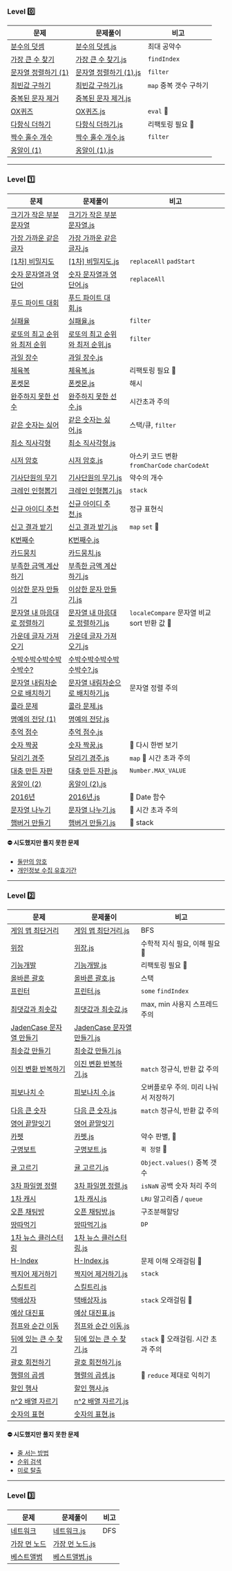 ### Level 0️⃣

| 문제                                                                                                             | 문제풀이                                                                                                                                                             | 비고                   |
| ---------------------------------------------------------------------------------------------------------------- | -------------------------------------------------------------------------------------------------------------------------------------------------------------------- | ---------------------- |
| [분수의 덧셈](https://school.programmers.co.kr/learn/courses/30/lessons/120808)                                  | [분수의 덧셈.js](src/programmers/javascript/level0/분수의_덧셈.js)                                                                                                   | 최대 공약수            |
| [가장 큰 수 찾기](https://school.programmers.co.kr/learn/courses/30/lessons/120899)                              | [가장 큰 수 찾기.js](src/programmers/javascript/level0/가장_큰_수_찾기.js)                                                                                           | `findIndex`            |
| [문자열 정렬하기 (1)](https://school.programmers.co.kr/learn/courses/30/lessons/120850)                          | [문자열 정렬하기 (1).js](<src/programmers/javascript/level0/문자열_정렬하기_(1).js>)                                                                                 | `filter`               |
| [최빈값 구하기](https://school.programmers.co.kr/learn/courses/30/lessons/120812)                                | [최빈값 구하기.js](src/programmers/javascript/level0/최빈값_구하기.js)                                                                                               | `map` 중복 갯수 구하기 |
| [중복된 문자 제거](https://school.programmers.co.kr/learn/courses/30/lessons/120888?language=javascript)         | [중복된 문자 제거.js](src/programmers/javascript/level0/중복된_문자_제거.js)                                                                                         |
| [OX퀴즈](https://school.programmers.co.kr/learn/courses/30/lessons/120907)                                       | [OX퀴즈.js](src/programmers/javascript/level0/OX퀴즈.js)                                                                                                             | `eval` 📌              |
| [다항식 더하기](https://school.programmers.co.kr/learn/courses/30/lessons/120863)                                | [다항식 더하기.js](src/programmers/javascript/level0/다항식_더하기.js)                                                                                               | 리팩토링 필요 📌       |
| [짝수 홀수 개수](https://school.programmers.co.kr/learn/courses/30/lessons/120824)                               | [짝수 홀수 개수.js](src/programmers/javascript/level0/짝수_홀수_개수.js)                                                                                             | `filter`               |
| [옹알이 (1)](프로그래머스/lv0/120956.%E2%80%85%EC%98%B9%EC%95%8C%EC%9D%B4%E2%80%85%EF%BC%881%EF%BC%89/README.md) | [옹알이 (1).js](프로그래머스/lv0/120956.%E2%80%85%EC%98%B9%EC%95%8C%EC%9D%B4%E2%80%85%EF%BC%881%EF%BC%89/%EC%98%B9%EC%95%8C%EC%9D%B4%E2%80%85%EF%BC%881%EF%BC%89.js) |

---

### Level 1️⃣

| 문제                                                                                                                                                 | 문제풀이                                                                                                                                                                                                                        | 비고                                         |
| ---------------------------------------------------------------------------------------------------------------------------------------------------- | ------------------------------------------------------------------------------------------------------------------------------------------------------------------------------------------------------------------------------- | -------------------------------------------- |
| [크기가 작은 부분문자열](https://school.programmers.co.kr/learn/courses/30/lessons/147355)                                                           | [크기가 작은 부분문자열.js](src/programmers/javascript/level1/크기가_작은_부분문자열.js)                                                                                                                                        |
| [가장 가까운 같은 글자](https://school.programmers.co.kr/learn/courses/30/lessons/142086)                                                            | [가장 가까운 같은 글자.js](src/programmers/javascript/level1/가장_가까운_같은_글자.js)                                                                                                                                          |
| [[1차] 비밀지도](https://school.programmers.co.kr/learn/courses/30/lessons/17681)                                                                    | [[1차] 비밀지도.js](src/programmers/javascript/level1/1차_비밀_지도.js)                                                                                                                                                         | `replaceAll` `padStart`                      |
| [숫자 문자열과 영단어](https://school.programmers.co.kr/learn/courses/30/lessons/81301)                                                              | [숫자 문자열과 영단어.js](src/programmers/javascript/level1/숫자_문자열과_영단어.js)                                                                                                                                            | `replaceAll`                                 |
| [푸드 파이트 대회](https://school.programmers.co.kr/learn/courses/30/lessons/134240)                                                                 | [푸드 파이트 대회.js](src/programmers/javascript/level1/푸드_파이트_대회.js)                                                                                                                                                    |
| [실패율](https://school.programmers.co.kr/learn/courses/30/lessons/42889?language=javascript)                                                        | [실패율.js](src/programmers/javascript/level1/실패율.js)                                                                                                                                                                        | `filter`                                     |
| [로또의 최고 순위와 최저 순위](https://school.programmers.co.kr/learn/courses/30/lessons/77484?language=javascript)                                  | [로또의 최고 순위와 최저 순위.js](src/programmers/javascript/level1/로또의_최고_순위와_최저_순위.js)                                                                                                                            | `filter`                                     |
| [과일 장수](https://school.programmers.co.kr/learn/courses/30/lessons/135808)                                                                        | [과일 장수.js](src/programmers/javascript/level1/과일_장수.js)                                                                                                                                                                  |
| [체육복](https://school.programmers.co.kr/learn/courses/30/lessons/42862#)                                                                           | [체육복.js](src/programmers/javascript/level1/체육복.js)                                                                                                                                                                        | 리팩토링 필요 📌                             |
| [폰켓몬](https://school.programmers.co.kr/learn/courses/30/lessons/1845?language=javascript)                                                         | [폰켓몬.js](src//programmers/javascript/level1/폰켓몬.js)                                                                                                                                                                       | 해시                                         |
| [완주하지 못한 선수](프로그래머스/lv1/42576. 완주하지 못한 선수/README.md)                                                                           | [완주하지 못한 선수.js](프로그래머스/lv1/42576. 완주하지 못한 선수/완주하지 못한 선수.js)                                                                                                                                       | 시간초과 주의                                |
| [같은 숫자는 싫어](프로그래머스/lv1/12906. 같은 숫자는 싫어/README.md)                                                                               | [같은 숫자는 싫어.js](프로그래머스/lv1/12906. 같은 숫자는 싫어/같은 숫자는 싫어.js)                                                                                                                                             | 스택/큐, `filter`                            |
| [최소 직사각형](프로그래머스/lv1/86491. 최소직사각형/README.md)                                                                                      | [최소 직사각형.js](프로그래머스/lv1/86491. 최소직사각형/최소직사각형.js)                                                                                                                                                        |
| [시저 암호](프로그래머스/lv1/12926. 시저 암호/README.md)                                                                                             | [시저 암호.js](프로그래머스/lv1/12926. 시저 암호/시저 암호.js)                                                                                                                                                                  | 아스키 코드 변환 `fromCharCode` `charCodeAt` |
| [기사단원의 무기](프로그래머스/unrated/136798. 기사단원의 무기/README.md)                                                                            | [기사단원의 무기.js](프로그래머스/unrated/136798. 기사단원의 무기/기사단원의 무기.js)                                                                                                                                           | 약수의 개수                                  |
| [크레인 인형뽑기](프로그래머스/lv1/64061. 크레인 인형뽑기 게임/README.md)                                                                            | [크레인 인형뽑기.js](프로그래머스/lv1/64061. 크레인 인형뽑기 게임/크레인 인형뽑기 게임.js)                                                                                                                                      | `stack`                                      |
| [신규 아이디 추천](프로그래머스/lv1/72410. 신규 아이디 추천/README.md)                                                                               | [신규 아이디 추천.js](프로그래머스/lv1/72410. 신규 아이디 추천/신규 아이디 추천.js)                                                                                                                                             | 정규 표현식                                  |
| [신고 결과 받기](프로그래머스/lv1/92334. 신고 결과 받기/README.md)                                                                                   | [신고 결과 받기.js](프로그래머스/lv1/92334. 신고 결과 받기/신고 결과 받기.js)                                                                                                                                                   | `map` `set` 📌                               |
| [K번째수](프로그래머스/lv1/42748. K번째수/README.md)                                                                                                 | [K번째수.js](프로그래머스/lv1/42748. K번째수/K번째수.js)                                                                                                                                                                        |
| [카드뭉치](프로그래머스/unrated/159994. 카드 뭉치/README.md)                                                                                         | [카드뭉치.js](프로그래머스/unrated/159994. 카드 뭉치/카드 뭉치.js)                                                                                                                                                              |
| [부족한 금액 계산하기](프로그래머스/lv1/82612. 부족한 금액 계산하기/README.md)                                                                       | [부족한 금액 계산하기.js](프로그래머스/lv1/82612. 부족한 금액 계산하기/부족한 금액 계산하기.js)                                                                                                                                 |
| [이상한 문자 만들기](프로그래머스/lv1/12930. 이상한 문자 만들기/README.md)                                                                           | [이상한 문자 만들기.js](프로그래머스/lv1/12930. 이상한 문자 만들기/이상한 문자 만들기.js)                                                                                                                                       |
| [문자열 내 마음대로 정렬하기](프로그래머스/lv1/12915. 문자열 내 마음대로 정렬하기/README.md)                                                         | [문자열 내 마음대로 정렬하기.js](프로그래머스/lv1/12915. 문자열 내 마음대로 정렬하기/문자열 내 마음대로 정렬하기.js)                                                                                                            | `localeCompare` 문자열 비교 sort 반환 값 📌  |
| [가운데 글자 가져오기](프로그래머스/lv1/12903. 가운데 글자 가져오기/README.md)                                                                       | [가운데 글자 가져오기.js](프로그래머스/lv1/12903. 가운데 글자 가져오기/가운데 글자 가져오기.js)                                                                                                                                 |
| [수박수박수박수박수박수?](프로그래머스/lv1/12922. 수박수박수박수박수박수？/README.md)                                                                | [수박수박수박수박수박수?.js](프로그래머스/lv1/12922. 수박수박수박수박수박수？/수박수박수박수박수박수？.js)                                                                                                                      |
| [문자열 내림차순으로 배치하기](프로그래머스/lv1/12917. 문자열 내림차순으로 배치하기/README.md)                                                       | [문자열 내림차순으로 배치하기.js](프로그래머스/lv1/12917. 문자열 내림차순으로 배치하기/문자열 내림차순으로 배치하기.js)                                                                                                         | 문자열 정렬 주의                             |
| [콜라 문제](프로그래머스/unrated/132267.%E2%80%85%EC%BD%9C%EB%9D%BC%E2%80%85%EB%AC%B8%EC%A0%9C/README.md)                                            | [콜라 문제.js](프로그래머스/unrated/132267.%E2%80%85%EC%BD%9C%EB%9D%BC%E2%80%85%EB%AC%B8%EC%A0%9C/%EC%BD%9C%EB%9D%BC%E2%80%85%EB%AC%B8%EC%A0%9C.js)                                                                             |
| [명예의 전당 (1)](프로그래머스/unrated/138477.%E2%80%85%EB%AA%85%EC%98%88%EC%9D%98%E2%80%85%EC%A0%84%EB%8B%B9%E2%80%85%EF%BC%881%EF%BC%89/README.md) | [명예의 전당.js](프로그래머스/unrated/138477.%E2%80%85%EB%AA%85%EC%98%88%EC%9D%98%E2%80%85%EC%A0%84%EB%8B%B9%E2%80%85%EF%BC%881%EF%BC%89/%EB%AA%85%EC%98%88%EC%9D%98%E2%80%85%EC%A0%84%EB%8B%B9%E2%80%85%EF%BC%881%EF%BC%89.js) |
| [추억 점수](프로그래머스/unrated/176963.%E2%80%85%EC%B6%94%EC%96%B5%E2%80%85%EC%A0%90%EC%88%98/README.md)                                            | [추억 점수.js](프로그래머스/unrated/176963.%E2%80%85%EC%B6%94%EC%96%B5%E2%80%85%EC%A0%90%EC%88%98/%EC%B6%94%EC%96%B5%E2%80%85%EC%A0%90%EC%88%98.js)                                                                             |
| [숫자 짝꿍](프로그래머스/lv1/131128.%E2%80%85%EC%88%AB%EC%9E%90%E2%80%85%EC%A7%9D%EA%BF%8D/README.md)                                                | [숫자 짝꿍.js](프로그래머스/lv1/131128.%E2%80%85%EC%88%AB%EC%9E%90%E2%80%85%EC%A7%9D%EA%BF%8D/%EC%88%AB%EC%9E%90%E2%80%85%EC%A7%9D%EA%BF%8D.js)                                                                                 | 📌 다시 한번 보기                            |
| [달리기 경주](프로그래머스/unrated/178871.%E2%80%85%EB%8B%AC%EB%A6%AC%EA%B8%B0%E2%80%85%EA%B2%BD%EC%A3%BC/README.md)                                 | [달리기 경주.js](프로그래머스/unrated/178871.%E2%80%85%EB%8B%AC%EB%A6%AC%EA%B8%B0%E2%80%85%EA%B2%BD%EC%A3%BC/%EB%8B%AC%EB%A6%AC%EA%B8%B0%E2%80%85%EA%B2%BD%EC%A3%BC.js)                                                         | `map` 📌 시간 초과 주의                      |
| [대충 만든 자판](프로그래머스/unrated/160586.%E2%80%85%EB%8C%80%EC%B6%A9%E2%80%85%EB%A7%8C%EB%93%A0%E2%80%85%EC%9E%90%ED%8C%90/README.md)            | [대충 만든 자판.js](프로그래머스/unrated/160586.%E2%80%85%EB%8C%80%EC%B6%A9%E2%80%85%EB%A7%8C%EB%93%A0%E2%80%85%EC%9E%90%ED%8C%90/%EB%8C%80%EC%B6%A9%E2%80%85%EB%A7%8C%EB%93%A0%E2%80%85%EC%9E%90%ED%8C%90.js)                  | `Number.MAX_VALUE`                           |
| [옹알이 (2)](프로그래머스/1/133499.%E2%80%85%EC%98%B9%EC%95%8C%EC%9D%B4%E2%80%85%EF%BC%882%EF%BC%89/README.md)                                       | [옹알이 (2).js](프로그래머스/1/133499.%E2%80%85%EC%98%B9%EC%95%8C%EC%9D%B4%E2%80%85%EF%BC%882%EF%BC%89/%EC%98%B9%EC%95%8C%EC%9D%B4%E2%80%85%EF%BC%882%EF%BC%89.js)                                                              |
| [2016년](프로그래머스/1/12901.%E2%80%852016%EB%85%84/README.md)                                                                                      | [2016년.js](프로그래머스/1/12901.%E2%80%852016%EB%85%84/2016%EB%85%84.js)                                                                                                                                                       | 📌 Date 함수                                 |
| [문자열 나누기](프로그래머스/1/140108.%E2%80%85%EB%AC%B8%EC%9E%90%EC%97%B4%E2%80%85%EB%82%98%EB%88%84%EA%B8%B0/README.md)                            | [문자열 나누기.js](프로그래머스/1/140108.%E2%80%85%EB%AC%B8%EC%9E%90%EC%97%B4%E2%80%85%EB%82%98%EB%88%84%EA%B8%B0/%EB%AC%B8%EC%9E%90%EC%97%B4%E2%80%85%EB%82%98%EB%88%84%EA%B8%B0.js)                                           | 📌 시간 초과 주의                            |
| [햄버거 만들기](프로그래머스/1/133502.%E2%80%85%ED%96%84%EB%B2%84%EA%B1%B0%E2%80%85%EB%A7%8C%EB%93%A4%EA%B8%B0/README.md)                            | [햄버거 만들기.js](프로그래머스/1/133502.%E2%80%85%ED%96%84%EB%B2%84%EA%B1%B0%E2%80%85%EB%A7%8C%EB%93%A4%EA%B8%B0/%ED%96%84%EB%B2%84%EA%B1%B0%E2%80%85%EB%A7%8C%EB%93%A4%EA%B8%B0.js)                                           | 📌 stack                                     |

#### ⛔ 시도했지만 풀지 못한 문제

- [둘만의 암호](https://school.programmers.co.kr/learn/courses/30/lessons/155652)
- [개인정보 수집 유효기간](https://school.programmers.co.kr/learn/courses/30/lessons/150370)

---

### Level 2️⃣

| 문제                                                                                                                                                                                | 문제풀이                                                                                                                                                                                                                                                                                     | 비고                                  |
| ----------------------------------------------------------------------------------------------------------------------------------------------------------------------------------- | -------------------------------------------------------------------------------------------------------------------------------------------------------------------------------------------------------------------------------------------------------------------------------------------- | ------------------------------------- |
| [게임 맵 최단거리](https://school.programmers.co.kr/learn/courses/30/lessons/1844?language=javascript)                                                                              | [게임 맵 최단거리.js](src/programmers/javascript/level2/게임_맵_최단거리.js)                                                                                                                                                                                                                 | BFS                                   |
| [위장](프로그래머스/lv2/42578. 위장/README.md)                                                                                                                                      | [위장.js](프로그래머스/lv2/42578. 위장/위장.js)                                                                                                                                                                                                                                              | 수학적 지식 필요, 이해 필요 📌        |
| [기능개발](프로그래머스/lv2/42586. 기능개발/README.md)                                                                                                                              | [기능개발.js](프로그래머스/lv2/42586. 기능개발/기능개발.js)                                                                                                                                                                                                                                  | 리팩토링 필요 📌                      |
| [올바른 괄호](프로그래머스/lv2/12909. 올바른 괄호/README.md)                                                                                                                        | [올바른 괄호.js](프로그래머스/lv2/12909. 올바른 괄호/올바른 괄호.js)                                                                                                                                                                                                                         | 스택                                  |
| [프린터](프로그래머스/lv2/42587. 프린터/README.md)                                                                                                                                  | [프린터.js](프로그래머스/lv2/42587. 프린터/프린터.js)                                                                                                                                                                                                                                        | `some` `findIndex`                    |
| [최댓값과 최솟값](프로그래머스/lv2/12939. 최댓값과 최솟값/README.md)                                                                                                                | [최댓값과 최솟값.js](프로그래머스/lv2/12939. 최댓값과 최솟값/최댓값과 최솟값.js)                                                                                                                                                                                                             | max, min 사용지 스프레드 주의         |
| [JadenCase 문자열 만들기](프로그래머스/lv2/12951. JadenCase 문자열 만들기/README.md)                                                                                                | [JadenCase 문자열 만들기.js](프로그래머스/lv2/12951. JadenCase 문자열 만들기/JadenCase 문자열 만들기.js)                                                                                                                                                                                     |
| [최솟값 만들기](프로그래머스/lv2/12941. 최솟값 만들기/README.md)                                                                                                                    | [최솟값 만들기.js](프로그래머스/lv2/12941. 최솟값 만들기/최솟값 만들기.js)                                                                                                                                                                                                                   |
| [이진 변환 반복하기](프로그래머스/lv2/70129. 이진 변환 반복하기/README.md)                                                                                                          | [이진 변환 반복하기.js](프로그래머스/lv2/70129. 이진 변환 반복하기/이진 변환 반복하기.js)                                                                                                                                                                                                    | `match` 정규식, 반환 값 주의          |
| [피보나치 수](프로그래머스/lv2/12945. 피보나치 수/README.md)                                                                                                                        | [피보나치 수.js](프로그래머스/lv2/12945. 피보나치 수/피보나치 수.js)                                                                                                                                                                                                                         | 오버플로우 주의. 미리 나눠서 저장하기 |
| [다음 큰 숫자](프로그래머스/lv2/12911. 다음 큰 숫자/README.md)                                                                                                                      | [다음 큰 숫자.js](프로그래머스/lv2/12911. 다음 큰 숫자/다음 큰 숫자.js)                                                                                                                                                                                                                      | `match` 정규식, 반환 값 주의          |
| [영어 끝말잇기](프로그래머스/lv2/12981. 영어 끝말잇기/README.md)                                                                                                                    | [영어 끝말잇기](프로그래머스/lv2/12981. 영어 끝말잇기/영어 끝말잇기.js)                                                                                                                                                                                                                      |
| [카펫](프로그래머스/lv2/42842. 카펫/README.md)                                                                                                                                      | [카펫.js](프로그래머스/lv2/42842. 카펫/카펫.js)                                                                                                                                                                                                                                              | 약수 판별, 📌                         |
| [구명보트](프로그래머스/lv2/42885. 구명보트/README.md)                                                                                                                              | [구명보트.js](프로그래머스/lv2/42885. 구명보트/구명보트.js)                                                                                                                                                                                                                                  | `퀵 정렬` 📌                          |
| [귤 고르기](프로그래머스/unrated/138476. 귤 고르기/README.md)                                                                                                                       | [귤 고르기.js](프로그래머스/unrated/138476. 귤 고르기/귤 고르기.js)                                                                                                                                                                                                                          | `Object.values()` 중복 갯수           |
| [3차 파일명 정렬](프로그래머스/lv2/17686. ［3차］ 파일명 정렬/README.md)                                                                                                            | [3차 파일명 정렬.js](프로그래머스/lv2/17686. ［3차］ 파일명 정렬/［3차］ 파일명 정렬.js)                                                                                                                                                                                                     | `isNaN` 공백 숫자 처리 주의           |
| [1차 캐시](프로그래머스/lv2/17680. ［1차］ 캐시/README.md)                                                                                                                          | [1차 캐시.js](프로그래머스/lv2/17680. ［1차］ 캐시/［1차］ 캐시.js)                                                                                                                                                                                                                          | `LRU` 알고리즘 / `queue`              |
| [오픈 채팅방](프로그래머스/lv2/42888. 오픈채팅방/README.md)                                                                                                                         | [오픈 채팅방.js](프로그래머스/lv2/42888. 오픈채팅방/오픈채팅방.js)                                                                                                                                                                                                                           | 구조분해할당                          |
| [땅따먹기](프로그래머스/lv2/12913. 땅따먹기/README.md)                                                                                                                              | [땅따먹기.js](프로그래머스/lv2/12913. 땅따먹기/땅따먹기.js)                                                                                                                                                                                                                                  | `DP`                                  |
| [1차 뉴스 클러스터링](프로그래머스/lv2/17677. ［1차］ 뉴스 클러스터링/README.md)                                                                                                    | [1차 뉴스 클러스터링.js](프로그래머스/lv2/17677. ［1차］ 뉴스 클러스터링/［1차］ 뉴스 클러스터링.js)                                                                                                                                                                                         |
| [H-Index](프로그래머스/lv2/42747. H－Index/README.md)                                                                                                                               | [H-Index.js](프로그래머스/lv2/42747. H－Index/H－Index.js)                                                                                                                                                                                                                                   | 문제 이해 오래걸림 📌                 |
| [짝지어 제거하기](프로그래머스/lv2/12973. 짝지어 제거하기/README.md)                                                                                                                | [짝지어 제거하기.js](프로그래머스/lv2/12973. 짝지어 제거하기/짝지어 제거하기.js)                                                                                                                                                                                                             | `stack`                               |
| [스킬트리](프로그래머스/lv2/49993. 스킬트리/README.md)                                                                                                                              | [스킬트리.js](프로그래머스/lv2/49993. 스킬트리/스킬트리.js)                                                                                                                                                                                                                                  |
| [택배상자](프로그래머스/lv2/131704. 택배상자/README.md)                                                                                                                             | [택배상자.js](프로그래머스/lv2/131704. 택배상자/택배상자.js)                                                                                                                                                                                                                                 | `stack` 오래걸림 📌                   |
| [예상 대진표](프로그래머스/lv2/12985. 예상 대진표/README.md)                                                                                                                        | [예상 대진표.js](프로그래머스/lv2/12985. 예상 대진표/예상 대진표.js)                                                                                                                                                                                                                         |
| [점프와 순간 이동](프로그래머스/lv2/12980. 점프와 순간 이동/README.md)                                                                                                              | [점프와 순간 이동.js](프로그래머스/lv2/12980. 점프와 순간 이동/점프와 순간 이동.js)                                                                                                                                                                                                          |
| [뒤에 있는 큰 수 찾기](프로그래머스/unrated/154539.%E2%80%85%EB%92%A4%EC%97%90%E2%80%85%EC%9E%88%EB%8A%94%E2%80%85%ED%81%B0%E2%80%85%EC%88%98%E2%80%85%EC%B0%BE%EA%B8%B0/README.md) | [뒤에 있는 큰 수 찾기.js](프로그래머스/unrated/154539.%E2%80%85%EB%92%A4%EC%97%90%E2%80%85%EC%9E%88%EB%8A%94%E2%80%85%ED%81%B0%E2%80%85%EC%88%98%E2%80%85%EC%B0%BE%EA%B8%B0/%EB%92%A4%EC%97%90%E2%80%85%EC%9E%88%EB%8A%94%E2%80%85%ED%81%B0%E2%80%85%EC%88%98%E2%80%85%EC%B0%BE%EA%B8%B0.js) | `stack` 📌 오래걸림. 시간 초과 주의   |
| [괄호 회전하기](프로그래머스/lv2/76502.%E2%80%85%EA%B4%84%ED%98%B8%E2%80%85%ED%9A%8C%EC%A0%84%ED%95%98%EA%B8%B0/README.md)                                                          | [괄호 회전하기.js](프로그래머스/lv2/76502.%E2%80%85%EA%B4%84%ED%98%B8%E2%80%85%ED%9A%8C%EC%A0%84%ED%95%98%EA%B8%B0/%EA%B4%84%ED%98%B8%E2%80%85%ED%9A%8C%EC%A0%84%ED%95%98%EA%B8%B0.js)                                                                                                       |
| [행렬의 곱셈](프로그래머스/lv2/12949.%E2%80%85%ED%96%89%EB%A0%AC%EC%9D%98%E2%80%85%EA%B3%B1%EC%85%88/README.md)                                                                     | [행렬의 곱셈.js](프로그래머스/lv2/12949.%E2%80%85%ED%96%89%EB%A0%AC%EC%9D%98%E2%80%85%EA%B3%B1%EC%85%88/%ED%96%89%EB%A0%AC%EC%9D%98%E2%80%85%EA%B3%B1%EC%85%88.js)                                                                                                                           | 📌 `reduce` 제대로 익히기             |
| [할인 행사](프로그래머스/lv2/131127.%E2%80%85%ED%95%A0%EC%9D%B8%E2%80%85%ED%96%89%EC%82%AC/README.md)                                                                               | [할인 행사.js](프로그래머스/lv2/131127.%E2%80%85%ED%95%A0%EC%9D%B8%E2%80%85%ED%96%89%EC%82%AC/%ED%95%A0%EC%9D%B8%E2%80%85%ED%96%89%EC%82%AC.js)                                                                                                                                              |
| [n^2 배열 자르기](프로그래머스/lv2/131127.%E2%80%85%ED%95%A0%EC%9D%B8%E2%80%85%ED%96%89%EC%82%AC/README.md)                                                                         | [n^2 배열 자르기.js](프로그래머스/lv2/131127.%E2%80%85%ED%95%A0%EC%9D%B8%E2%80%85%ED%96%89%EC%82%AC/%ED%95%A0%EC%9D%B8%E2%80%85%ED%96%89%EC%82%AC.js)                                                                                                                                        |
| [숫자의 표현](프로그래머스/lv2/12924.%E2%80%85%EC%88%AB%EC%9E%90%EC%9D%98%E2%80%85%ED%91%9C%ED%98%84/README.md)                                                                     | [숫자의 표현.js](프로그래머스/lv2/12924.%E2%80%85%EC%88%AB%EC%9E%90%EC%9D%98%E2%80%85%ED%91%9C%ED%98%84/%EC%88%AB%EC%9E%90%EC%9D%98%E2%80%85%ED%91%9C%ED%98%84.js)                                                                                                                           |

#### ⛔ 시도했지만 풀지 못한 문제

- [줄 서는 방법](https://school.programmers.co.kr/learn/courses/30/lessons/12936)
- [순위 검색](https://school.programmers.co.kr/learn/courses/30/lessons/72412)
- [미로 탈출](https://school.programmers.co.kr/learn/courses/30/lessons/159993)

---

### Level 3️⃣

| 문제                                                                                                                      | 문제풀이                                                                                                                                                                              | 비고 |
| ------------------------------------------------------------------------------------------------------------------------- | ------------------------------------------------------------------------------------------------------------------------------------------------------------------------------------- | ---- |
| [네트워크](https://school.programmers.co.kr/learn/courses/30/lessons/43162)                                               | [네트워크.js](src/programmers/javascript/level3/네트워크.js)                                                                                                                          | DFS  |
| [가장 먼 노드](프로그래머스/lv3/49189.%E2%80%85%EA%B0%80%EC%9E%A5%E2%80%85%EB%A8%BC%E2%80%85%EB%85%B8%EB%93%9C/README.md) | [가장 먼 노드.js](프로그래머스/lv3/49189.%E2%80%85%EA%B0%80%EC%9E%A5%E2%80%85%EB%A8%BC%E2%80%85%EB%85%B8%EB%93%9C/%EA%B0%80%EC%9E%A5%E2%80%85%EB%A8%BC%E2%80%85%EB%85%B8%EB%93%9C.js) |
| [베스트앨범](프로그래머스/3/42579.%E2%80%85%EB%B2%A0%EC%8A%A4%ED%8A%B8%EC%95%A8%EB%B2%94/README.md)                       | [베스트앨범.js](프로그래머스/3/42579.%E2%80%85%EB%B2%A0%EC%8A%A4%ED%8A%B8%EC%95%A8%EB%B2%94/%EB%B2%A0%EC%8A%A4%ED%8A%B8%EC%95%A8%EB%B2%94.js)                                         |
